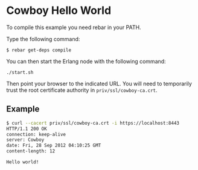 Cowboy Hello World
==================

To compile this example you need rebar in your PATH.

Type the following command:
```
$ rebar get-deps compile
```

You can then start the Erlang node with the following command:
```
./start.sh
```

Then point your browser to the indicated URL. You will need to temporarily
trust the root certificate authority in `priv/ssl/cowboy-ca.crt`.

Example
-------

``` bash
$ curl --cacert priv/ssl/cowboy-ca.crt -i https://localhost:8443
HTTP/1.1 200 OK
connection: keep-alive
server: Cowboy
date: Fri, 28 Sep 2012 04:10:25 GMT
content-length: 12

Hello world!
```
